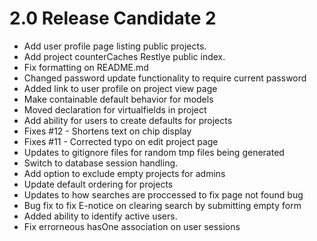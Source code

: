 2.0 Release Candidate 2
========================
*  Add user profile page listing public projects. 
*  Add project counterCaches Restlye public index.
*  Fix formatting on README.md
*  Changed password update functionality to require current password
*  Added link to user profile on project view page
*  Make containable default behavior for models
*  Moved declaration for virtualfields in project
*  Add ability for users to create defaults for projects
*  Fixes #12 - Shortens text on chip display
*  Fixes #11 - Corrected typo on edit project page
*  Updates to gitignore files for random tmp files being generated
*  Switch to database session handling.
*  Add option to exclude empty projects for admins
*  Update default ordering for projects
*  Updates to how searches are proccessed to fix page not found bug
*  Bug fix to fix E-notice on clearing search by submitting empty form
*  Added ability to identify active users.
*  Fix errorneous hasOne association on user sessions